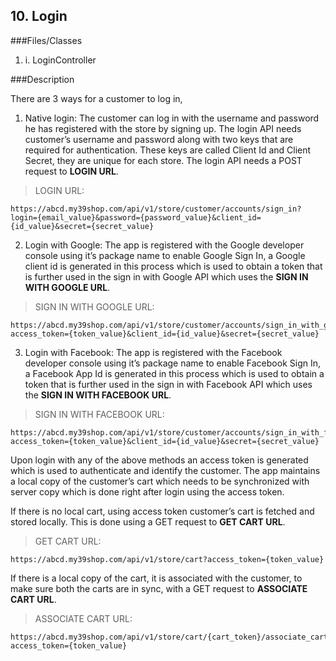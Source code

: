 ## 10. Login

###Files/Classes

1. i.	LoginController

###Description

There are 3 ways for a customer to log in,

1.	Native login: The customer can log in with the username and password he has registered with the store by signing up. The login API needs customer’s username and password along with two keys that are required for authentication. These keys are called Client Id and Client Secret, they are unique for each store. The login API needs a POST request to **LOGIN URL**.

>LOGIN URL:

```API
https://abcd.my39shop.com/api/v1/store/customer/accounts/sign_in?login={email_value}&password={password_value}&client_id={id_value}&secret={secret_value}
```

2.	Login with Google: The app is registered with the Google developer console using it’s package name to enable Google Sign In, a Google client id is generated in this process which is used to obtain a token that is further used in the sign in with Google API which uses the **SIGN IN WITH GOOGLE URL**.

>SIGN IN WITH GOOGLE URL:

```API
https://abcd.my39shop.com/api/v1/store/customer/accounts/sign_in_with_google?access_token={token_value}&client_id={id_value}&secret={secret_value}
```

3.	Login with Facebook: The app is registered with the Facebook developer console using it’s package name to enable Facebook Sign In, a Facebook App Id is generated in this process which is used to obtain a token that is further used in the sign in with Facebook API which uses the **SIGN IN WITH FACEBOOK URL**.

>SIGN IN WITH FACEBOOK URL:

```API
https://abcd.my39shop.com/api/v1/store/customer/accounts/sign_in_with_facebook?access_token={token_value}&client_id={id_value}&secret={secret_value}
```

Upon login with any of the above methods an access token is generated which is used to authenticate and identify the customer. The app maintains a local copy of the customer’s cart which needs to be synchronized with server copy which is done right after login using the access token.

If there is no local cart, using access token customer’s cart is fetched and stored locally. This is done using a GET request to **GET CART URL**.

>GET CART URL:

```API
https://abcd.my39shop.com/api/v1/store/cart?access_token={token_value}
```

If there is a local copy of the cart, it is associated with the customer, to make sure both the carts are in sync, with a GET request to **ASSOCIATE CART URL**.

>ASSOCIATE CART URL:

```API
https://abcd.my39shop.com/api/v1/store/cart/{cart_token}/associate_cart_to_customer?access_token={token_value}
```